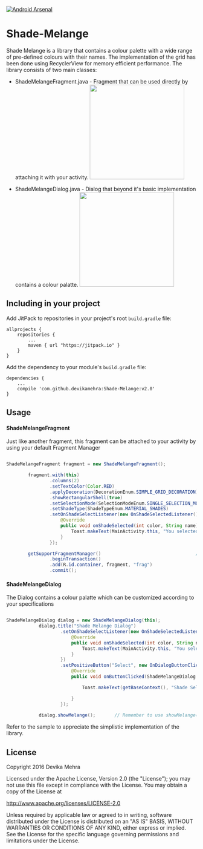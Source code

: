 [![Android Arsenal](https://img.shields.io/badge/Android%20Arsenal-Shade--Melange-green.svg?style=true)](https://android-arsenal.com/details/1/3935)
# Shade-Melange

Shade Melange is a library that contains a colour palette with a wide range of pre-defined colours with their names. The implementation of the grid has been done using RecyclerView for memory efficient performance. The library consists of two main classes:

* ShadeMelangeFragment.java - Fragment that can be used directly by attaching it with your activity.
    <img src="https://github.com/devikamehra/Shade-Melange/blob/master/ScreenShots/Screenshot_2016-01-01-15-31-21.jpg?raw=true"           width="250">

* ShadeMelangeDialog.java - Dialog that beyond it's basic implementation contains a colour palatte.
    <img src="https://github.com/devikamehra/Shade-Melange/blob/master/ScreenShots/Screenshot_2016-01-01-15-31-32.jpg?raw=true"           width="250">

## Including in your project

Add JitPack to repositories in your project's root `build.gradle` file:

```
allprojects {
    repositories {
        ...
        maven { url "https://jitpack.io" }
    }
}
```

Add the dependency to your module's `build.gradle` file:

```
dependencies {
    ...
    compile 'com.github.devikamehra:Shade-Melange:v2.0'
}
```

## Usage

#### ShadeMelangeFragment

Just like another fragment, this fragment can be attached to your activity by using your default Fragment Manager

``` java

ShadeMelangeFragment fragment = new ShadeMelangeFragment();

        fragment.with(this)
                .columns(2)                                            // gridview columns
                .setTextColor(Color.RED)                               // name of the colour textColor
                .applyDecoration(DecorationEnum.SIMPLE_GRID_DECORATION) // recyclerview item decoration. Can be customized. 
                .showRectangularShell(true)                             // Shape of shell (Circular or Rectangular)  
                .setSelectionMode(SelectionModeEnum.SINGLE_SELECTION_MODE) // To change selection mode from multi to single
                .setShadeType(ShadeTypeEnum.MATERIAL_SHADES)              // Defines the type of Shades
                .setOnShadeSelectListener(new OnShadeSelectedListener() { // onClickShades Listener 
                    @Override
                    public void onShadeSelected(int color, String name) {
                        Toast.makeText(MainActivity.this, "You selected " + name + " shade." , Toast.LENGTH_SHORT).show();
                    }
                });

        getSupportFragmentManager()                                   // easily add it using Fragment Manager
                .beginTransaction()
                .add(R.id.container, fragment, "frag")
                .commit();

```

#### ShadeMelangeDialog

The Dialog contains a colour palatte which can be customized according to your specifications

``` java

ShadeMelangeDialog dialog = new ShadeMelangeDialog(this);
            dialog.title("Shade Melange Dialog")
                    .setOnShadeSelectListener(new OnShadeSelectedListener() {    // onShadeClick Listener
                        @Override
                        public void onShadeSelected(int color, String name) {
                            Toast.makeText(MainActivity.this, "You selected " + name + " shade.", Toast.LENGTH_SHORT).show();
                        }
                    })
                    .setPositiveButton("Select", new OnDialogButtonClickListener() {      // add various buttons 
                        @Override
                        public void onButtonClicked(ShadeMelangeDialog shadeMelangeDialog) {

                            Toast.makeText(getBaseContext(), "Shade Selected!!", Toast.LENGTH_SHORT).show();

                        }
                    });
                    
            dialog.showMelange();       // Remember to use showMelange() and not the default show()

```

Refer to the sample to appreciate the simplistic implementation of the library.

## License

Copyright 2016 Devika Mehra

Licensed under the Apache License, Version 2.0 (the "License");
you may not use this file except in compliance with the License.
You may obtain a copy of the License at

   http://www.apache.org/licenses/LICENSE-2.0

Unless required by applicable law or agreed to in writing, software
distributed under the License is distributed on an "AS IS" BASIS,
WITHOUT WARRANTIES OR CONDITIONS OF ANY KIND, either express or implied.
See the License for the specific language governing permissions and
limitations under the License.











